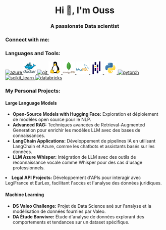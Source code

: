 <h1 align="center">Hi 👋, I'm Ouss </h1>
<h3 align="center">A passionate Data scientist </h3>

<h3 align="left">Connect with me:</h3>
<p align="left">
</p>

<h3 align="left">Languages and Tools:</h3>
<p align="left"> 
  <a href="https://azure.microsoft.com/en-in/" target="_blank" rel="noreferrer"> 
    <img src="https://www.vectorlogo.zone/logos/microsoft_azure/microsoft_azure-icon.svg" alt="azure" width="40" height="40"/> 
  </a> 
  <a href="https://www.docker.com/" target="_blank" rel="noreferrer"> 
    <img src="https://raw.githubusercontent.com/devicons/devicon/master/icons/docker/docker-original-wordmark.svg" alt="docker" width="40" height="40"/> 
  </a> 
  <a href="https://git-scm.com/" target="_blank" rel="noreferrer"> 
    <img src="https://www.vectorlogo.zone/logos/git-scm/git-scm-icon.svg" alt="git" width="40" height="40"/> 
  </a> 
  <a href="https://www.linux.org/" target="_blank" rel="noreferrer"> 
    <img src="https://raw.githubusercontent.com/devicons/devicon/master/icons/linux/linux-original.svg" alt="linux" width="40" height="40"/> 
  </a> 
  <a href="https://www.mongodb.com/" target="_blank" rel="noreferrer"> 
    <img src="https://raw.githubusercontent.com/devicons/devicon/master/icons/mongodb/mongodb-original-wordmark.svg" alt="mongodb" width="40" height="40"/> 
  </a> 
  <a href="https://www.mysql.com/" target="_blank" rel="noreferrer"> 
    <img src="https://raw.githubusercontent.com/devicons/devicon/master/icons/mysql/mysql-original-wordmark.svg" alt="mysql" width="40" height="40"/> 
  </a> 
  <a href="https://pandas.pydata.org/" target="_blank" rel="noreferrer"> 
    <img src="https://raw.githubusercontent.com/devicons/devicon/2ae2a900d2f041da66e950e4d48052658d850630/icons/pandas/pandas-original.svg" alt="pandas" width="40" height="40"/> 
  </a> 
  <a href="https://www.python.org" target="_blank" rel="noreferrer"> 
    <img src="https://raw.githubusercontent.com/devicons/devicon/master/icons/python/python-original.svg" alt="python" width="40" height="40"/> 
  </a> 
  <a href="https://pytorch.org/" target="_blank" rel="noreferrer"> 
    <img src="https://www.vectorlogo.zone/logos/pytorch/pytorch-icon.svg" alt="pytorch" width="40" height="40"/> 
  </a> 
  <a href="https://scikit-learn.org/" target="_blank" rel="noreferrer"> 
    <img src="https://upload.wikimedia.org/wikipedia/commons/0/05/Scikit_learn_logo_small.svg" alt="scikit_learn" width="40" height="40"/> 
  </a> 
  <a href="https://www.databricks.com/" target="_blank" rel="noreferrer"> 
    <img src="https://upload.wikimedia.org/wikipedia/commons/6/63/Databricks_Logo.png" alt="databricks" width="40" height="40"/> 
  </a> 
</p>

<h3 align="left">My Personal Projects:</h3>

<h4 align="left">Large Language Models</h4>
<ul>
  <li><b>Open-Source Models with Hugging Face:</b> Exploration et déploiement de modèles open source pour le NLP.</li>
  <li><b>Advanced RAG:</b> Techniques avancées de Retrieval-Augmented Generation pour enrichir les modèles LLM avec des bases de connaissances.</li>
  <li><b>LangChain Applications:</b> Développement de pipelines IA en utilisant LangChain et Azure, comme les chatbots et assistants basés sur les données.</li>
  <li><b>LLM Azure Whisper:</b> Intégration de LLM avec des outils de reconnaissance vocale comme Whisper pour des cas d'usage professionnels.</li>
</ul>
  <li><b>Legal API Projects:</b> Développement d'APIs pour interagir avec LegiFrance et EurLex, facilitant l'accès et l'analyse des données juridiques.</li>
</ul>

<h4 align="left">Machine Learning</h4>
<ul>
  <li><b>DS Valeo Challenge:</b> Projet de Data Science axé sur l'analyse et la modélisation de données fournies par Valeo.</li>
  <li><b>DA Étude Bonvivre:</b> Étude d'analyse de données explorant des comportements et tendances sur un dataset spécifique.</li>

